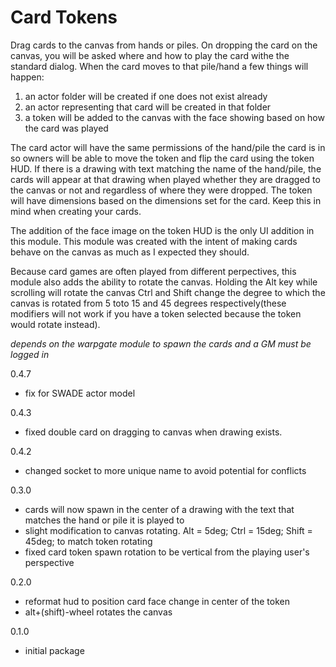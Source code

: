 # Card Tokens
Drag cards to the canvas from hands or piles. On dropping the card on the canvas, you will be asked where and how to play the card withe the standard dialog.
When the card moves to that pile/hand a few things will happen:
1. an actor folder will be created if one does not exist already
2. an actor representing that card will be created in that folder
3. a token will be added to the canvas with the face showing based on how the card was played

The card actor will have the same permissions of the hand/pile the card is in so owners will be able to move the token and flip the card using the token HUD.
If there is a drawing with text matching the name of the hand/pile, the cards will appear at that drawing when played whether they are dragged to the canvas or not and regardless of where they were dropped.
The token will have dimensions based on the dimensions set for the card. Keep this in mind when creating your cards. 

The addition of the face image on the token HUD is the only UI addition in this module. This module was created with the intent of making cards behave on the canvas as much as I expected they should.

Because card games are often played from different perpectives, this module also adds the ability to rotate the canvas. Holding the Alt key while scrolling will rotate the canvas Ctrl and Shift change the degree to which the canvas is rotated from 5 toto 15 and 45 degrees respectively(these modifiers will not work if you have a token selected because the token would rotate instead).

_depends on the warpgate module to spawn the cards and a GM must be logged in_

0.4.7
  - fix for SWADE actor model
    
0.4.3
  - fixed double card on dragging to canvas when drawing exists.

0.4.2
  - changed socket to more unique name to avoid potential for conflicts

0.3.0

  - cards will now spawn in the center of a drawing with the text that matches the hand or pile it is played to
  - slight modification to canvas rotating. Alt = 5deg; Ctrl = 15deg; Shift = 45deg; to match token rotating
  - fixed card token spawn rotation to be vertical from the playing user's perspective

0.2.0

  - reformat hud to position card face change in center of the token
  - alt+(shift)-wheel rotates the canvas

0.1.0

  - initial package
